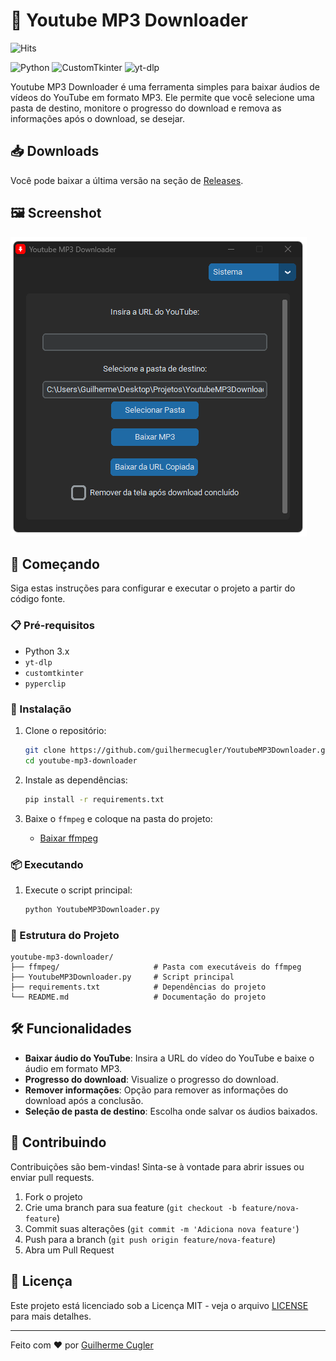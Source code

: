# 🎵 Youtube MP3 Downloader
![Hits](https://hits.seeyoufarm.com/api/count/incr/badge.svg?url=https://github.com/{owner}/{repo}&title=View%20Count)

![Python](https://img.shields.io/badge/Python-3.x-blue.svg)
![CustomTkinter](https://img.shields.io/badge/CustomTkinter-v5.0.3-blue)
![yt-dlp](https://img.shields.io/badge/yt--dlp-latest-blue)

Youtube MP3 Downloader é uma ferramenta simples para baixar áudios de vídeos do YouTube em formato MP3. Ele permite que você selecione uma pasta de destino, monitore o progresso do download e remova as informações após o download, se desejar.

## 📥 Downloads

Você pode baixar a última versão na seção de [Releases](https://github.com/guilhermecugler/YoutubeMP3Downloader/releases).

## 🖼️ Screenshot

![Screenshot do Aplicativo](screenshot.png)

## 🚀 Começando

Siga estas instruções para configurar e executar o projeto a partir do código fonte.

### 📋 Pré-requisitos

- Python 3.x
- `yt-dlp`
- `customtkinter`
- `pyperclip`

### 🔧 Instalação

1. Clone o repositório:
    ```bash
    git clone https://github.com/guilhermecugler/YoutubeMP3Downloader.git
    cd youtube-mp3-downloader
    ```

2. Instale as dependências:
    ```bash
    pip install -r requirements.txt
    ```

3. Baixe o `ffmpeg` e coloque na pasta do projeto:
    - [Baixar ffmpeg](https://github.com/yt-dlp/FFmpeg-Builds)

### 📦 Executando

1. Execute o script principal:
    ```bash
    python YoutubeMP3Downloader.py
    ```

### 📂 Estrutura do Projeto

```plaintext
youtube-mp3-downloader/
├── ffmpeg/                     # Pasta com executáveis do ffmpeg
├── YoutubeMP3Downloader.py     # Script principal
├── requirements.txt            # Dependências do projeto
└── README.md                   # Documentação do projeto
```
## 🛠️ Funcionalidades

- **Baixar áudio do YouTube**: Insira a URL do vídeo do YouTube e baixe o áudio em formato MP3.
- **Progresso do download**: Visualize o progresso do download.
- **Remover informações**: Opção para remover as informações do download após a conclusão.
- **Seleção de pasta de destino**: Escolha onde salvar os áudios baixados.

## 🤝 Contribuindo

Contribuições são bem-vindas! Sinta-se à vontade para abrir issues ou enviar pull requests.

1. Fork o projeto
2. Crie uma branch para sua feature (`git checkout -b feature/nova-feature`)
3. Commit suas alterações (`git commit -m 'Adiciona nova feature'`)
4. Push para a branch (`git push origin feature/nova-feature`)
5. Abra um Pull Request

## 📜 Licença

Este projeto está licenciado sob a Licença MIT - veja o arquivo [LICENSE](LICENSE) para mais detalhes.

---

Feito com ❤️ por [Guilherme Cugler](https://github.com/guilhermecugler)

